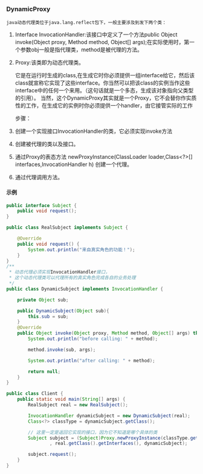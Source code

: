 ### DynamicProxy

    java动态代理类位于java.lang.reflect包下，一般主要涉及到发下两个类：
1. Interface InvocationHandler:该接口中定义了一个方法public Object invoke(Object proxy, Method method, Object[] args);在实际使用时，第一个参数obj一般是指代理类，method是被代理的方法。
2. Proxy:该类即为动态代理类。


    它是在运行时生成的class,在生成它时你必须提供一组interface给它，然后该class就宣称它实现了这些interface。你当然可以把该class的实例当作这些interface中的任何一个来用。（这句话就是一个多态，生成该对象指向父类型的引用）。
    当然，这个DynamicProxy其实就是一个Proxy，它不会替你作实质性的工作，在生成它的实例时你必须提供一个handler，由它接管实际的工作


    步骤：
1. 创建一个实现接口InvocationHandler的类，它必须实现invoke方法
2. 创建被代理的类以及接口。
3. 通过Proxy的表态方法
newProxyInstance(ClassLoader loader,Class<?>[] interfaces,InvocationHandler h)
创建一个代理。
4. 通过代理调用方法。


#### 示例
```java
public interface Subject {
    public void request();
}
```

```java
public class RealSubject implements Subject {

    @Override
    public void request() {
        System.out.println("来自真实角色的功能！");
    }
}
/**
 * 动态代理必须实现InvocationHandler接口，
 * 这个动态代理类可以代理所有的真实角色完成各自的业务处理
 */
public class DynamicSubject implements InvocationHandler {

    private Object sub;

    public DynamicSubject(Object sub){
        this.sub = sub;
    }
    @Override
    public Object invoke(Object proxy, Method method, Object[] args) throws Throwable {
        System.out.println("before calling: " + method);

        method.invoke(sub, args);

        System.out.println("after calling: " + method);

        return null;
    }
}
```

```java
public class Client {
    public static void main(String[] args) {
        RealSubject real = new RealSubject();

        InvocationHandler dynamicSubject = new DynamicSubject(real);
        Class<?> classType = dynamicSubject.getClass();

        // 这里一定是返回它实现的接口，因为它不知道是哪个具体的类
        Subject subject = (Subject)Proxy.newProxyInstance(classType.getClassLoader()
                , real.getClass().getInterfaces(), dynamicSubject);

        subject.request();
    }
}

```